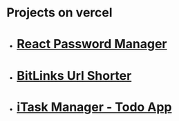# Projects on vercel

- # [React Password Manager](https://web-development-series-tedx.vercel.app)
- # [BitLinks Url Shorter](https://bitlinks-sigma.vercel.app/)
- # [iTask Manager - Todo App](https://todo-app-tan-tau-28.vercel.app/)
